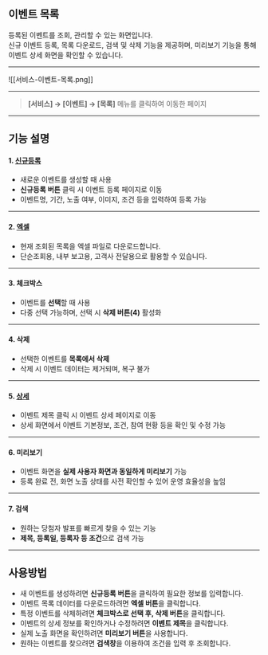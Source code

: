 ## 이벤트 목록

등록된 이벤트를 조회, 관리할 수 있는 화면입니다.  
신규 이벤트 등록, 목록 다운로드, 검색 및 삭제 기능을 제공하며, 미리보기 기능을 통해 이벤트 상세 화면을 확인할 수 있습니다.  

***
![[서비스-이벤트-목록.png]]

***

> **[서비스] → [이벤트] → [목록]** 메뉴를 클릭하여 이동한 페이지  

***

## 기능 설명

#### 1. [신규등록](이벤트-신규등록.md)
- 새로운 이벤트를 생성할 때 사용  
- **신규등록 버튼** 클릭 시 이벤트 등록 페이지로 이동  
- 이벤트명, 기간, 노출 여부, 이미지, 조건 등을 입력하여 등록 가능  

***

#### 2. [엑셀](엑셀.md)
- 현재 조회된 목록을 엑셀 파일로 다운로드합니다.  
- 단순조회용, 내부 보고용, 고객사 전달용으로 활용할 수 있습니다.  

***

#### 3. 체크박스
- 이벤트를 **선택**할 때 사용  
- 다중 선택 가능하며, 선택 시 **삭제 버튼(4)** 활성화  

***

#### 4. 삭제
- 선택한 이벤트를 **목록에서 삭제**  
- 삭제 시 이벤트 데이터는 제거되며, 복구 불가  

***

#### 5. [상세](이벤트-상세.md)
- 이벤트 제목 클릭 시 이벤트 상세 페이지로 이동  
- 상세 화면에서 이벤트 기본정보, 조건, 참여 현황 등을 확인 및 수정 가능  

***

#### 6. 미리보기
- 이벤트 화면을 **실제 사용자 화면과 동일하게 미리보기** 가능  
- 등록 완료 전, 화면 노출 상태를 사전 확인할 수 있어 운영 효율성을 높임  

***

#### 7. 검색
- 원하는 당첨자 발표를 빠르게 찾을 수 있는 기능  
- **제목, 등록일, 등록자 등 조건**으로 검색 가능  

***

## 사용방법
- 새 이벤트를 생성하려면 **신규등록 버튼**을 클릭하여 필요한 정보를 입력합니다.  
- 이벤트 목록 데이터를 다운로드하려면 **엑셀 버튼**을 클릭합니다.  
- 특정 이벤트를 삭제하려면 **체크박스로 선택 후, 삭제 버튼**을 클릭합니다.  
- 이벤트의 상세 정보를 확인하거나 수정하려면 **이벤트 제목**을 클릭합니다.  
- 실제 노출 화면을 확인하려면 **미리보기 버튼**을 사용합니다.  
- 원하는 이벤트를 찾으려면 **검색창**을 이용하여 조건을 입력 후 조회합니다.  
